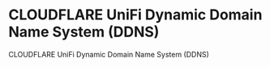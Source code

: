 # CLOUDFLARE UniFi Dynamic Domain Name System (DDNS)

CLOUDFLARE UniFi Dynamic Domain Name System (DDNS)
